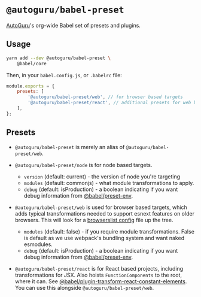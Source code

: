# `@autoguru/babel-preset`

[AutoGuru](https://www.autoguru.com.au/)'s org-wide Babel set of presets and plugins.

## Usage

```sh
yarn add --dev @autoguru/babel-preset \
	@babel/core
```

Then, in your `babel.config.js`, or `.babelrc` file:

```js
module.exports = {
	presets: [
		'@autoguru/babel-preset/web', // for browser based targets
		'@autoguru/babel-preset/react', // additional presets for web based react projects
	],
};
```

## Presets

-   `@autoguru/babel-preset` is merely an alias of `@autoguru/babel-preset/web`.
-   `@autoguru/babel-preset/node` is for node based targets.

    -   `version` (default: current) - the version of node you're targeting
    -   `modules` (default: commonjs) - what module transformations to apply.
    -   `debug` (default: isProduction) - a boolean indicating if you want debug information from [@babel/preset-env](https://github.com/babel/babel/tree/master/packages/babel-preset-env).

-   `@autoguru/babel-preset/web` is used for browser based targets, which adds typical transformations needed to support esnext features on older browsers. This will look for a [browserslist config](https://github.com/browserslist/browserslist) file up the tree.

    -   `modules` (default: false) - if you require module transformations. False is default as we use webpack's bundling system and want naked esmodules.
    -   `debug` (default: isProduction) - a boolean indicating if you want debug information from [@babel/preset-env](https://github.com/babel/babel/tree/master/packages/babel-preset-env).

-   `@autoguru/babel-preset/react` is for React based projects, including transformations for JSX. Also hoists `FunctionComponents` to the root, where it can. See [@babel/plugin-transform-react-constant-elements](https://babeljs.io/docs/en/babel-plugin-transform-react-constant-elements). You can use this alongside `@autoguru/babel-preset/web`.
